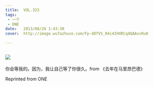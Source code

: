 ```yaml
---
title:	VOL.323
tags:
 - 一个
 - ONE
date:	2013/08/26 1:43:30
cover:	http://image.wufazhuce.com/Fp-4DTVS_04i4IHXRCq4QAAvcRu0

---
```

![](http://image.wufazhuce.com/Fp-4DTVS_04i4IHXRCq4QAAvcRu0)
---

你会等我的。因为，我让自己等了你很久。from 《去年在马里昂巴德》
 
Reprinted from ONE
